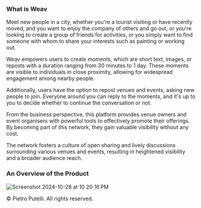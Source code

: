 ### What is Weav

Meet new people in a city, whether you're a tourist visiting or have recently moved, and you want to enjoy the company of others and go out, or you're looking to create a group of friends for activities, or you simply want to find someone with whom to share your interests such as painting or working out.

Weav empowers users to create moments, which are short text, images, or reposts with a duration ranging from 30 minutes to 1 day. These moments are visible to individuals in close proximity, allowing for widespread engagement among nearby people.

Additionally, users have the option to repost venues and events, asking new people to join. Everyone around you can reply to the moments, and it's up to you to decide whether to continue the conversation or not.

From the business perspective, this platform provides venue owners and event organisers with powerful tools to effectively promote their offerings. By becoming part of this network, they gain valuable visibility without any cost. 

The network fosters a culture of open sharing and lively discussions surrounding various venues and events, resulting in heightened visibility and a broader audience reach.

### An Overview of the Product

![Screenshot 2024-10-28 at 10 20 16 PM](https://github.com/user-attachments/assets/f0bbeb10-fa72-4a04-a8ba-f3fa83c01439)

© Pietro Putelli. All rights reserved.
